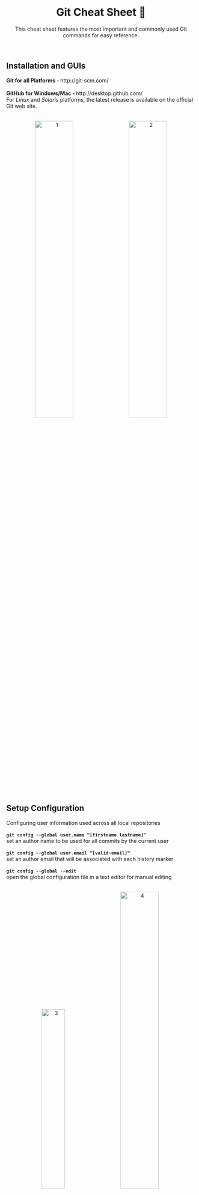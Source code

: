 <h1 align="center">Git Cheat Sheet 📝</h1>
<p align="center">This cheat sheet features the most important and commonly used Git commands for easy reference.</p>
<br>
<h2>Installation and GUIs</h2>
<p>
  <b>Git for all Platforms - </b>http://git-scm.com/ <br><br>
  <b>GitHub for Windows/Mac - </b>http://desktop.github.com/ <br>
  For <i>Linux</i> and <i>Solaris</i> platforms, the latest release is available on
  the official Git web site.
  <br>
  <br>
  <div align="center">
  <img width="45%" alt="1" src="https://user-images.githubusercontent.com/78658727/133889335-465acbe0-76fa-43d8-8854-ca97fd28da1b.PNG">&nbsp; &nbsp; &nbsp; <img width="45%" alt="2" src="https://user-images.githubusercontent.com/78658727/133889343-db7e739f-a229-4bf1-8724-8bfaff4140bb.PNG">
  </div>  
</p>
<br>
<h2>Setup Configuration</h2>

  Configuring user information used across all local repositories <br><br>
  <b>`git config --global user.name "[firstname lastname]"`</b><br>
  set an author name to be used for all commits by the current user <br><br>
  <b>`git config --global user.email "[valid-email]"`</b><br>
  set an author email that will be associated with each history marker <br><br>
  <b>`git config --global --edit`</b><br>
  open the global configuration file in a text editor for manual editing
  <br>
  <br>
  <div align="center">
  <img width="35%" alt="3" src="https://user-images.githubusercontent.com/78658727/133890268-59ac846e-04b7-4e03-9a52-63eed6ff264b.PNG">
&nbsp; &nbsp; &nbsp; <img width="45%" alt="4" src="https://user-images.githubusercontent.com/78658727/133890206-382784b1-d61b-413a-bda6-6c10c1bb40c5.PNG">
  </div>
<br>
<h2>Git Basics and Stage</h2>

  Working with repositories and the Git staging area<br><br>
  <b>`git init`</b><br>
  initialize an existing directory as a Git repository <br><br>
  <b>`git clone [url]`</b> <br>
  retrieve an entire repository from a hosted location via URL <br><br>
  <b>`git status`</b> <br>
  list which files are staged, unstaged, and untracked <br><br>
  <b>`git add [file]`</b> <br>
  stage all changes in working directory for the next commit <br><br>
  <b>`git reset [file]`</b> <br>
  unstage a file while retaining the changes in working directory <br><br>
  <b>`git commit -m "[descriptive message]"`</b> <br>
  commit your staged content as a new commit snapshot <br><br>
  <b>`git log`</b> <br>
  show all commits in the current branch’s history <br><br>
  <b>`git diff`</b> <br>
  diff of what is changed but not staged <br><br>
  <b>`git diff --staged`</b> <br>
  diff of what is staged but not yet committed
  <br>
  <br>
  <div align="center">
  <img width="45%" alt="5" src="https://user-images.githubusercontent.com/78658727/133890737-0203d18e-aac5-4a78-bcd3-29e9db6d9a08.PNG">
&nbsp; &nbsp; &nbsp; <img width="32%" alt="6" src="https://user-images.githubusercontent.com/78658727/133890944-6e9b8371-7bac-4b5a-a4eb-dccb91b7ba52.PNG">
  </div>
  <br>
  <div align="center">
  <img width="45%" alt="7" src="https://user-images.githubusercontent.com/78658727/133890992-02697038-8501-4732-9aa0-be7d03fede45.PNG">
&nbsp; &nbsp; &nbsp; <img width="32%" alt="8" src="https://user-images.githubusercontent.com/78658727/133890988-d0e9a50a-9405-4cbf-b035-61033b31b04c.PNG">
  </div>
<br>
<h2>Branch and Merge</h2>

  Isolating work in branches, changing context, and integrating changes <br><br>
  <b>`git branch`</b><br>
  list your branches. A * will appear next to the currently active branch <br><br>
  <b>`git branch [branch-name]`</b> <br>
  create a new branch at the current commit <br><br>
  <b>`git checkout -b [branch-name]`</b> <br>
  create and check out a new branch. Drop the -b flag to checkout an existing branch <br><br>
  <b>`git merge [branch-name]`</b> <br>
  merge the specified branch’s history into the current one
  <br>
  <br>
  <div align="center">
  <img width="40%" alt="branch 1" src="https://user-images.githubusercontent.com/78658727/133892167-9c07ee98-3ac6-4cb3-a9a9-705a81f8f56d.PNG">
&nbsp; &nbsp; &nbsp; <img width="35%" alt="branch 2" src="https://user-images.githubusercontent.com/78658727/133892177-ba4e08d7-2eb8-4313-a826-22b2c383ba46.PNG">
  </div>
  <br>
  <div align="center">
  <img width="35%" alt="branch 3" src="https://user-images.githubusercontent.com/78658727/133892187-fe60efee-92e9-4715-bc01-d6d2842456e1.PNG">
  </div>
<br>
<h2>Git Log</h2>

  Examining logs and object information <br><br>
  <b>`git log --oneline`</b><br>
  condense each commit to a single line <br><br>
  <b>`git log --stat`</b> <br>
  include which files were altered and the relative number of lines that were added or deleted from each of them <br><br>
  <b>`git log branchB..branchA`</b> <br>
  show the commits on branchA that are not on branchB <br><br>
  <b>`git log --author="[name]"`</b> <br>
  search for commits by a particular author <br><br>
  <b>`git log -- [file]`</b> <br>
  only display commits that have the specified file 
  <br>
  <br>
  <div align="center">
  <img width="45%" alt="log 1" src="https://user-images.githubusercontent.com/78658727/133892362-f3ecbd62-e303-4572-930e-3091f411fdf5.PNG"> &nbsp; &nbsp; &nbsp; <img width="45%" alt="log 2" src="https://user-images.githubusercontent.com/78658727/133892324-ad0f9e12-6fe0-4a5e-ac2f-17ed5368472a.PNG">
  </div>
<br>
<h2>Rewrite History</h2>

  Rewriting branches, updating commits and clearing history <br><br>
  <b>`git rebase [branch]`</b><br>
  apply any commits of current branch ahead of specified one <br><br>
  <b>`git reset`</b> <br>
  reset staging area to match most recent commit, but leave the working directory unchanged <br><br>
  <b>`git reset --hard [commit]`</b> <br>
  clear staging area, rewrite working tree from specified commit

<br>
<h2>Share and Update</h2>

  Retrieving updates from another repository and updating local repos <br><br>
  <b>`git remote add [alias] [url]`</b><br>
  create a new connection to a remote repo. After adding a remote, you can use [name] as a shortcut for [url] in other commands <br><br>
  <b>`git fetch [alias]`</b> <br>
  fetch down all the branches from that Git remote <br><br>
  <b>`git pull`</b> <br>
  fetch and merge any commits from the tracking remote branch <br><br>
  <b>`git push [alias] [branch]`</b> <br>
  transmit local branch commits to the remote repository branch <br><br>
  <b>`git push [alias] --all`</b> <br>
  push all of your local branches to the specified remote 
  <br>
  <br>
  <div align="center">
  <img width="45%" alt="share 1" src="https://user-images.githubusercontent.com/78658727/133892452-043633e5-19ad-4123-8525-6ef758b5d5cd.PNG">
&nbsp; &nbsp; &nbsp; <img width="35%" alt="share 2" src="https://user-images.githubusercontent.com/78658727/133892461-4a43ef1f-fa86-421f-9878-f888679130af.PNG">
  </div>
<br>
<h2>Temporary Commits</h2>

  Temporarily store modified, tracked files in order to change branches <br><br>
  <b>`git stash`</b><br>
  save modified and staged changes <br><br>
  <b>`git stash list`</b> <br>
  list stack-order of stashed file changes <br><br>
  <b>`git stash pop`</b> <br>
  write working from top of stash stack <br><br>
  <b>`git stash drop`</b> <br>
  discard the changes from top of stash stack 
  <br>
  <br>
  <div align="center">
  <img width="30%" alt="stash 1" src="https://user-images.githubusercontent.com/78658727/133892971-f08da4e5-bba1-4ef1-a333-5366cae39ce0.PNG">
&nbsp; &nbsp; &nbsp; <img width="50%" alt="stash 2" src="https://user-images.githubusercontent.com/78658727/133892978-292746c4-a62f-4f51-9aa9-a5017c59d399.PNG">
  </div>
  <br>
  <div align="center">
  <img width="35%" alt="stash 3" src="https://user-images.githubusercontent.com/78658727/133892996-d649c456-9c55-46cd-9209-6ef0b868d049.PNG">
&nbsp; &nbsp; &nbsp; <img width="45%" alt="stash 4" src="https://user-images.githubusercontent.com/78658727/133893009-088b7566-c4c2-44b6-baa5-32fe5d3ee828.PNG">
  </div>
<br>
<h2>Git Tags</h2>

  References to specific points in Git history <br><br>
  <b>`git tag [tagname]`</b> <br>
  create a lightweight tag <br><br>
  <b>`git tag -a [tagname] -m "[message]"`</b><br>
  create an annotated tag <br><br>
  <b>`git tag`</b> <br>
  list stored tags in a repo <br><br>
  <b>`git checkout [tagname]`</b> <br>
  view the state of a repo at a tag <br><br>
  <b>`git push [alias] [tagname]`</b> <br>
  tags have to be explicitly passed to git push <br><br>
  <b>`git tag -d [tagname]`</b> <br>
  delete a tag 
  <br>
  <br>
  <div align="center">
  <img width="40%" alt="tag 1" src="https://user-images.githubusercontent.com/78658727/133893162-faaa3ce2-b41b-4bdf-9c63-a5e0569722f9.PNG">
&nbsp; &nbsp; &nbsp; <img width="40%" alt="tag 2" src="https://user-images.githubusercontent.com/78658727/133893174-fc4252d1-2a06-4f5d-a97d-cea538d6e972.PNG">
  </div>
<br>
<hr>
